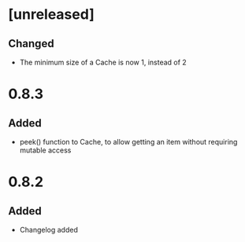 # [unreleased]

## Changed
* The minimum size of a Cache is now 1, instead of 2

# 0.8.3

## Added
* peek() function to Cache, to allow getting an item without requiring mutable access

# 0.8.2

## Added
* Changelog added
